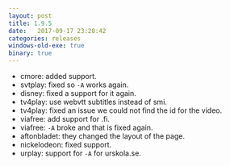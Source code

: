 ```yaml
---
layout: post
title: 1.9.5
date:   2017-09-17 23:28:42
categories: releases
windows-old-exe: true
binary: true
---
```


* cmore: added support.
* svtplay: fixed so `-A` works again.
* disney: fixed a support for it again.
* tv4play: use webvtt subtitles instead of smi.
* tv4play: fixed an issue we could not find the id for the video.
* viafree: add support for .fi.
* viafree: `-A` broke and that is fixed again.
* aftonbladet: they changed the layout of the page.
* nickelodeon: fixed support.
* urplay: support for `-A` for urskola.se.

